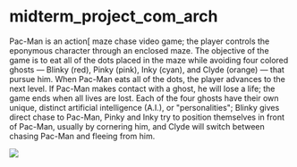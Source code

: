 # midterm_project_com_arch

Pac-Man is an action[ maze chase video game; the player controls the eponymous character through an enclosed maze. The objective of the game is to eat all of the dots placed in the maze while avoiding four colored ghosts — Blinky (red), Pinky (pink), Inky (cyan), and Clyde (orange) — that pursue him. When Pac-Man eats all of the dots, the player advances to the next level. If Pac-Man makes contact with a ghost, he will lose a life; the game ends when all lives are lost. Each of the four ghosts have their own unique, distinct artificial intelligence (A.I.), or "personalities"; Blinky gives direct chase to Pac-Man, Pinky and Inky try to position themselves in front of Pac-Man, usually by cornering him, and Clyde will switch between chasing Pac-Man and fleeing from him.



![](screens_pacman/.png)
